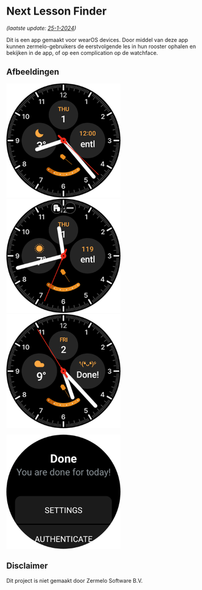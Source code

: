 # Next Lesson Finder
*(laatste update: [25-1-2024](https://github.com/LolligeGerrit/Next_lesson_finder/blob/master/changelog.txt))*

Dit is een app gemaakt voor wearOS devices. Door middel van deze app kunnen zermelo-gebruikers de eerstvolgende les in hun rooster ophalen en bekijken in de app, of op een complication op de watchface.

## Afbeeldingen
<img src="https://github.com/LolligeGerrit/Next_lesson_finder/blob/master/images/complication_preview_1.png" alt="complication_preview_1" style="aspect-ratio: 1 / 1; width: 300px;"/> <img src="https://github.com/LolligeGerrit/Next_lesson_finder/blob/master/images/complication_preview_2.png" alt="complication_preview_2" style="aspect-ratio: 1 / 1; width: 300px;"/> <img src="https://github.com/LolligeGerrit/Next_lesson_finder/blob/master/images/complication_preview_3.png" alt="complication_preview_3" style="aspect-ratio: 1 / 1; width: 300px;"/>

<img src="https://github.com/LolligeGerrit/Next_lesson_finder/blob/master/images/app_preview_1.png" alt="app_preview_1" style="aspect-ratio: 1 / 1; width: 300px;"/>



## Disclaimer
Dit project is niet gemaakt door Zermelo Software B.V.

